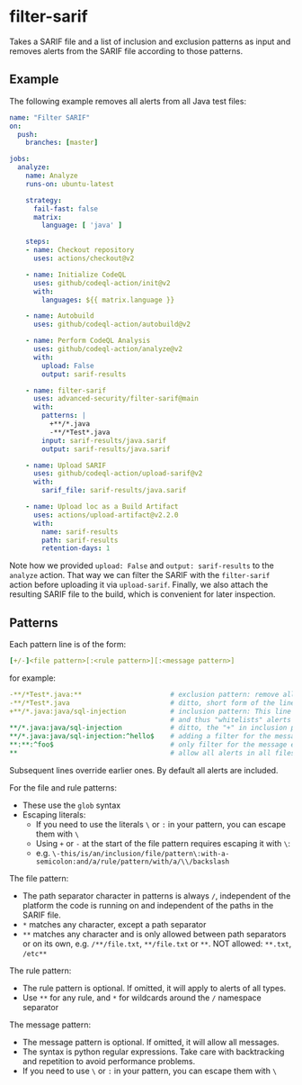 # filter-sarif

Takes a SARIF file and a list of inclusion and exclusion patterns as input and removes alerts from the SARIF file according to those patterns.

## Example

The following example removes all alerts from all Java test files:

```yaml
name: "Filter SARIF"
on:
  push:
    branches: [master]

jobs:
  analyze:
    name: Analyze
    runs-on: ubuntu-latest

    strategy:
      fail-fast: false
      matrix:
        language: [ 'java' ]

    steps:
    - name: Checkout repository
      uses: actions/checkout@v2

    - name: Initialize CodeQL
      uses: github/codeql-action/init@v2
      with:
        languages: ${{ matrix.language }}

    - name: Autobuild
      uses: github/codeql-action/autobuild@v2

    - name: Perform CodeQL Analysis
      uses: github/codeql-action/analyze@v2
      with:
        upload: False
        output: sarif-results

    - name: filter-sarif
      uses: advanced-security/filter-sarif@main
      with:
        patterns: |
          +**/*.java
          -**/*Test*.java
        input: sarif-results/java.sarif
        output: sarif-results/java.sarif

    - name: Upload SARIF
      uses: github/codeql-action/upload-sarif@v2
      with:
        sarif_file: sarif-results/java.sarif

    - name: Upload loc as a Build Artifact
      uses: actions/upload-artifact@v2.2.0
      with:
        name: sarif-results
        path: sarif-results
        retention-days: 1
```

Note how we provided `upload: False` and `output: sarif-results` to the `analyze` action. That way we can filter the SARIF with the `filter-sarif` action before uploading it via `upload-sarif`. Finally, we also attach the resulting SARIF file to the build, which is convenient for later inspection.

## Patterns

Each pattern line is of the form:

```yaml
[+/-]<file pattern>[:<rule pattern>][:<message pattern>]
```

for example:

```yaml
-**/*Test*.java:**                      # exclusion pattern: remove all alerts from all Java test files
-**/*Test*.java                         # ditto, short form of the line above
+**/*.java:java/sql-injection           # inclusion pattern: This line has precedence over the first two
                                        # and thus "whitelists" alerts of type "java/sql-injection"
**/*.java:java/sql-injection            # ditto, the "+" in inclusion patterns is optional
**/*.java:java/sql-injection:^hello$    # adding a filter for the message exactly matching the regex '^hello$'
**:**:^foo$                             # only filter for the message exactly matching the regex '^foo$'
**                                      # allow all alerts in all files (reverses all previous lines)
```

Subsequent lines override earlier ones. By default all alerts are included.

For the file and rule patterns:

* These use the `glob` syntax
* Escaping literals:
  * If you need to use the literals `\` or `:` in your pattern, you can escape them with `\`
  * Using `+` or `-` at the start of the file pattern requires escaping it with `\`:
  * e.g. `\-this/is/an/inclusion/file/pattern\:with-a-semicolon:and/a/rule/pattern/with/a/\\/backslash`

The file pattern:

* The path separator character in patterns is always `/`, independent of the platform the code is running on and independent of the paths in the SARIF file.
* `*` matches any character, except a path separator
* `**` matches any character and is only allowed between path separators or on its own, e.g. `/**/file.txt`, `**/file.txt` or `**`. NOT allowed: `**.txt`, `/etc**`

The rule pattern:

* The rule pattern is optional. If omitted, it will apply to alerts of all types.
* Use `**` for any rule, and `*` for wildcards around the `/` namespace separator

The message pattern:

* The message pattern is optional. If omitted, it will allow all messages.
* The syntax is python regular expressions. Take care with backtracking and repetition to avoid performance problems.
* If you need to use `\` or `:` in your pattern, you can escape them with `\`
